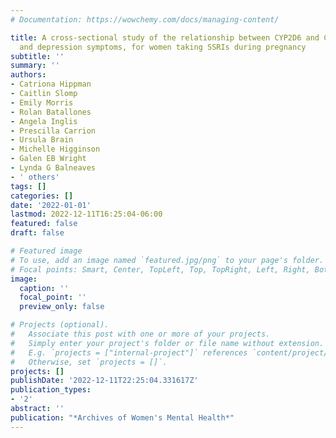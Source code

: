 ```yaml
---
# Documentation: https://wowchemy.com/docs/managing-content/

title: A cross-sectional study of the relationship between CYP2D6 and CYP2C19 variations
  and depression symptoms, for women taking SSRIs during pregnancy
subtitle: ''
summary: ''
authors:
- Catriona Hippman
- Caitlin Slomp
- Emily Morris
- Rolan Batallones
- Angela Inglis
- Prescilla Carrion
- Ursula Brain
- Michelle Higginson
- Galen EB Wright
- Lynda G Balneaves
- ' others'
tags: []
categories: []
date: '2022-01-01'
lastmod: 2022-12-11T16:25:04-06:00
featured: false
draft: false

# Featured image
# To use, add an image named `featured.jpg/png` to your page's folder.
# Focal points: Smart, Center, TopLeft, Top, TopRight, Left, Right, BottomLeft, Bottom, BottomRight.
image:
  caption: ''
  focal_point: ''
  preview_only: false

# Projects (optional).
#   Associate this post with one or more of your projects.
#   Simply enter your project's folder or file name without extension.
#   E.g. `projects = ["internal-project"]` references `content/project/deep-learning/index.md`.
#   Otherwise, set `projects = []`.
projects: []
publishDate: '2022-12-11T22:25:04.331617Z'
publication_types:
- '2'
abstract: ''
publication: "*Archives of Women's Mental Health*"
---
```

